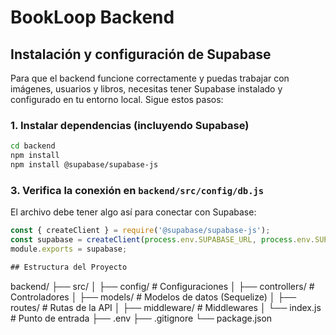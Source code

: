# BookLoop Backend

## Instalación y configuración de Supabase

Para que el backend funcione correctamente y puedas trabajar con imágenes, usuarios y libros, necesitas tener Supabase instalado y configurado en tu entorno local. Sigue estos pasos:

### 1. Instalar dependencias (incluyendo Supabase)

```bash
cd backend
npm install
npm install @supabase/supabase-js
```

### 3. Verifica la conexión en `backend/src/config/db.js`

El archivo debe tener algo así para conectar con Supabase:

```js
const { createClient } = require('@supabase/supabase-js');
const supabase = createClient(process.env.SUPABASE_URL, process.env.SUPABASE_SERVICE_ROLE_KEY);
module.exports = supabase;

## Estructura del Proyecto

```
backend/
├── src/
│   ├── config/      # Configuraciones
│   ├── controllers/ # Controladores
│   ├── models/      # Modelos de datos (Sequelize)
│   ├── routes/      # Rutas de la API
│   ├── middleware/  # Middlewares
│   └── index.js     # Punto de entrada
├── .env
├── .gitignore
└── package.json
``` 